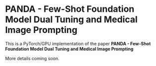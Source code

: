 # PANDA - Few-Shot Foundation Model Dual Tuning and Medical Image Prompting
This is a PyTorch/GPU implementation of the paper **PANDA - Few-Shot Foundation Model Dual Tuning and Medical Image Prompting**

More details coming soon.
